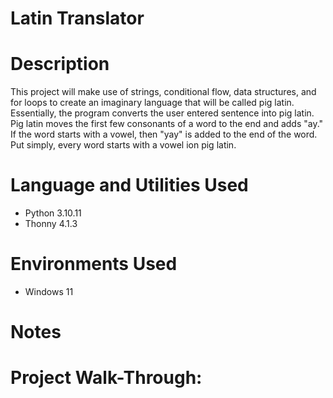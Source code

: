 # Latin Translator


# Description 
This project will make use of strings, conditional flow, data structures, and for loops to create an imaginary language that will be called pig latin. Essentially, the program converts the user entered sentence into pig latin. Pig latin moves the first few consonants of a word to the end and adds "ay." If the word starts with a vowel, then "yay" is added to the end of the word. Put simply, every word starts with a vowel ion pig latin. 


# Language and Utilities Used

- Python 3.10.11
- Thonny 4.1.3

# Environments Used 

- Windows 11


# Notes


# Project Walk-Through:


<p align="left">


